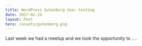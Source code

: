 ```yaml
---
title: WordPress Gutenberg User testing
date: 2017-02-25
layout: Post
hero: /assets/gutenberg.png
---
```


Last week we had a meetup and we took the opportunity to ....
